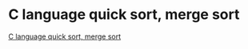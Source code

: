 # C language quick sort, merge sort
[C language quick sort, merge sort](https://aiwithcloud.com/2022/09/19/c_language_quick_sort_merge_sort/)